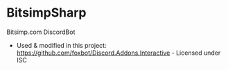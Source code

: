 # BitsimpSharp
Bitsimp.com DiscordBot

- Used & modified in this project:
https://github.com/foxbot/Discord.Addons.Interactive  - Licensed under ISC

